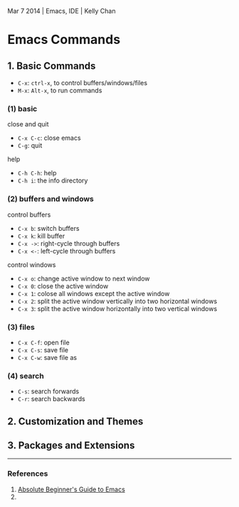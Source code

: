 Mar 7 2014 | Emacs, IDE | Kelly Chan
# Emacs Commands

## 1. Basic Commands

- `C-x`: `ctrl-x`, to control buffers/windows/files  
- `M-x`: `Alt-x`, to run commands

### (1) basic

close and quit
- `C-x C-c`: close emacs
- `C-g`: quit

help
- `C-h C-h`: help
- `C-h i`: the info directory

### (2) buffers and windows

control buffers
- `C-x b`: switch buffers
- `C-x k`: kill buffer
- `C-x ->`: right-cycle through buffers
- `C-x <-`: left-cycle through buffers

control windows
- `C-x o`: change active window to next window
- `C-x 0`: close the active window
- `C-x 1`: colose all windows except the active window
- `C-x 2`: split the active window vertically into two horizontal windows
- `C-x 3`: split the active window horizontally into two vertical windows

### (3) files

- `C-x C-f`: open file
- `C-x C-s`: save file
- `C-x C-w`: save file as

### (4) search

- `C-s`: search forwards
- `C-r`: search backwards


## 2. Customization and Themes



## 3. Packages and Extensions


---
### References
1. [Absolute Beginner's Guide to Emacs](http://www.jesshamrick.com/2012/09/10/absolute-beginners-guide-to-emacs/)
2. 
